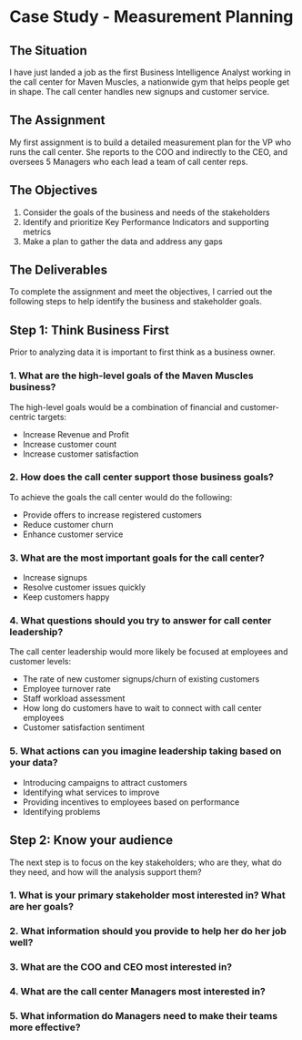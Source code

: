 # Case Study - Measurement Planning

## The Situation

I have just landed a job as the first Business Intelligence Analyst working in the call center for Maven Muscles, a nationwide gym that helps people get in shape. The call center handles new signups and customer service.

## The Assignment

My first assignment is to build a detailed measurement plan for the VP who runs the call center. She reports to the COO and indirectly to the CEO, and oversees 5 Managers who each lead a team of call center reps.

## The Objectives

1. Consider the goals of the business and needs of the stakeholders
2. Identify and prioritize Key Performance Indicators and supporting metrics
3. Make a plan to gather the data and address any gaps

## The Deliverables

To complete the assignment and meet the objectives, I carried out the following steps to help identify the business and stakeholder goals.

## Step 1: Think Business First

Prior to analyzing data it is important to first think as a business owner.

### 1. What are the high-level goals of the Maven Muscles business?

The high-level goals would be a combination of financial and customer-centric targets:

- Increase Revenue and Profit
- Increase customer count
- Increase customer satisfaction

### 2. How does the call center support those business goals?

To achieve the goals the call center would do the following:

- Provide offers to increase registered customers
- Reduce customer churn
- Enhance customer service

### 3. What are the most important goals for the call center?

- Increase signups
- Resolve customer issues quickly
- Keep customers happy

### 4. What questions should you try to answer for call center leadership?

The call center leadership would more likely be focused at employees and customer levels:
- The rate of new customer signups/churn of existing customers
- Employee turnover rate
- Staff workload assessment
- How long do customers have to wait to connect with call center employees
- Customer satisfaction sentiment

### 5. What actions can you imagine leadership taking based on your data?

- Introducing campaigns to attract customers
- Identifying what services to improve
- Providing incentives to employees based on performance
- Identifying problems

## Step 2: Know your audience

The next step is to focus on the key stakeholders; who are they, what do they need, and how will the analysis support them?

### 1. What is your primary stakeholder most interested in? What are her goals?



### 2. What information should you provide to help her do her job well?



### 3. What are the COO and CEO most interested in?



### 4. What are the call center Managers most interested in?



### 5. What information do Managers need to make their teams more effective?

